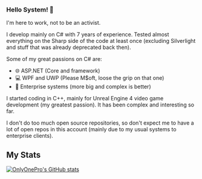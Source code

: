 ### Hello System! 👋

I'm here to work, not to be an activist. 

I develop mainly on C# with 7 years of experience. Tested almost everything on the Sharp side of the code at least once (excluding Silverlight and stuff that was already deprecated back then). 

Some of my great passions on C# are:

- 🌐 ASP.NET (Core and framework)
- 💻 WPF and UWP (Please M$oft, loose the grip on that one) 
- 🔑 Enterprise systems (more big and complex is better)

I started coding in C++, mainly for Unreal Engine 4 video game development (my greatest passion). It has been complex and interesting so far.

I don't do too much open source repositories, so don't expect me to have a lot of open repos in this account (mainly due to my usual systems to enterprise clients).

## My Stats

[![OnlyOnePro's GitHub stats](https://github-readme-stats.vercel.app/api?username=OnlyOnePro&show_icons=true)](https://github.com/anuraghazra/github-readme-stats)
